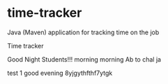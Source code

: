 # time-tracker
Java (Maven) application for tracking time on the job

Time tracker

Good Night Students!!!
morning morning
Ab to chal ja

test 1
good evening 8yjgythfthf7ytgk
